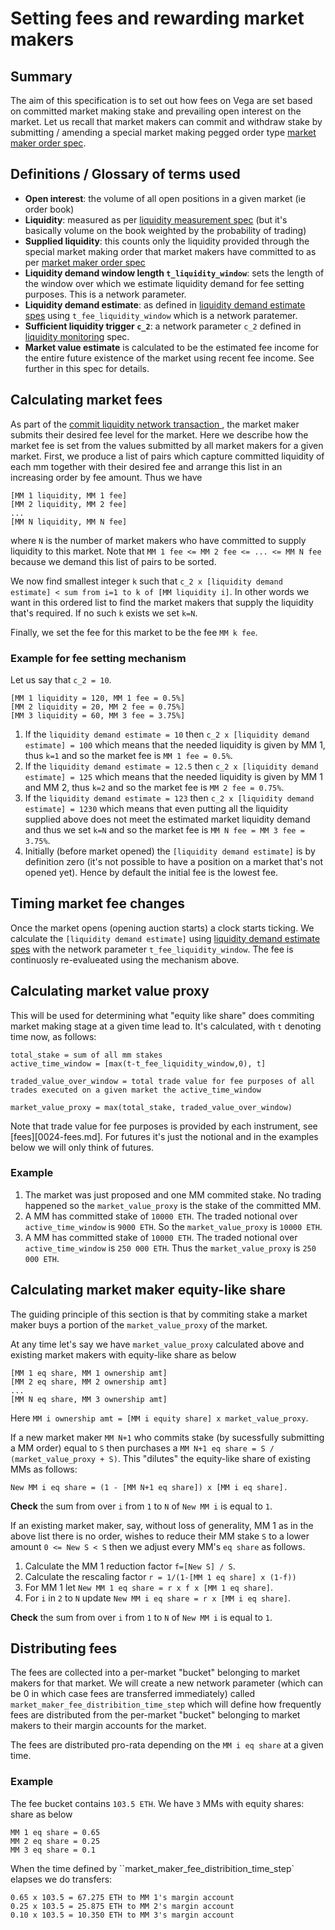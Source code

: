 # Setting fees and rewarding market makers

## Summary

The aim of this specification is to set out how fees on Vega are set based on committed market making stake and prevailing open interest on the market. Let us recall that market makers can commit and withdraw stake by submitting / amending a special market making pegged order type [market maker order spec](????.md). 

## Definitions / Glossary of terms used
- **Open interest**: the volume of all open positions in a given market (ie order book)
- **Liquidity**: measured as per [liquidity measurement spec](0034-prob-weighted-liquidity-measure.ipynb) (but it's basically volume on the book weighted by the probability of trading)
- **Supplied liquidity**: this counts only the liquidity provided through the special market making order that market makers have committed to as per [market maker order spec](????.md) 
- **Liquidity demand window length `t_liquidity_window`**: sets the length of the window over which we estimate liquidity demand for fee setting purposes. This is a network parameter.  
- **Liquidity demand estimate**: as defined in [liquidity demand estimate spes](????-liquidity-demand-estimate.md) using `t_fee_liquidity_window` which is a network paratemer. 
- **Sufficient liquidity trigger `c_2`**: a network parameter `c_2` defined in [liquidity monitoring](????-liquidity-monitoring.md) spec. 
- **Market value estimate** is calculated to be the estimated fee income for the entire future existence of the market using recent fee income. See further in this spec for details.


## Calculating market fees

As part of the [commit liquidity network transaction ](????-mm-mechanics.md), the market maker submits their desired fee level for the market. Here we describe how the market fee is set from the values submitted by all market makers for a given market. 
First, we produce a list of pairs which capture committed liquidity of each mm together with their desired fee and arrange this list in an increasing order by fee amount. Thus we have 
```
[MM 1 liquidity, MM 1 fee]
[MM 2 liquidity, MM 2 fee]
...
[MM N liquidity, MM N fee]
```
where `N` is the number of market makers who have committed to supply liquidity to this market. Note that `MM 1 fee <= MM 2 fee <= ... <= MM N fee` because we demand this list of pairs to be sorted. 

We now find smallest integer `k` such that `c_2 x [liquidity demand estimate] < sum from i=1 to k of [MM liquidity i]`. In other words we want in this ordered list to find the market makers that supply the liquidity that's required. If no such `k` exists we set `k=N`.

Finally, we set the fee for this market to be the fee `MM k fee`. 

### Example for fee setting mechanism
Let us say that `c_2 = 10`. 
``` 
[MM 1 liquidity = 120, MM 1 fee = 0.5%]
[MM 2 liquidity = 20, MM 2 fee = 0.75%]
[MM 3 liquidity = 60, MM 3 fee = 3.75%]
```
1. If the `liquidity demand estimate = 10` then `c_2 x [liquidity demand estimate] = 100` which means that the needed liquidity is given by MM 1, thus `k=1` and so the market fee is  `MM 1 fee = 0.5%`. 
1. If the `liquidity demand estimate = 12.5` then `c_2 x [liquidity demand estimate] = 125` which means that the needed liquidity is given by MM 1 and MM 2, thus `k=2` and so the market fee is  `MM 2 fee = 0.75%`. 
1. If the `liquidity demand estimate = 123` then `c_2 x [liquidity demand estimate] = 1230` which means that even putting all the liquidity supplied above does not meet the estimated market liquidity demand and thus we set `k=N` and so the market fee is `MM N fee = MM 3 fee = 3.75%`. 
1. Initially (before market opened) the `[liquidity demand estimate]` is by definition zero (it's not possible to have a position on a market that's not opened yet). Hence by default the initial fee is the lowest fee.

## Timing market fee changes

Once the market opens (opening auction starts) a clock starts ticking. We calculate the `[liquidity demand estimate]` using [liquidity demand estimate spes](????-liquidity-demand-estimate.md) with the network parameter `t_fee_liquidity_window`. The fee is continuosly re-evalueated using the mechanism above. 

## Calculating market value proxy

This will be used for determining what "equity like share" does commiting market making stage at a given time lead to. 
It's calculated, with `t` denoting time now, as follows:
```
total_stake = sum of all mm stakes
active_time_window = [max(t-t_fee_liquidity_window,0), t]

traded_value_over_window = total trade value for fee purposes of all trades executed on a given market the active_time_window

market_value_proxy = max(total_stake, traded_value_over_window)
```

Note that trade value for fee purposes is provided by each instrument, see [fees][0024-fees.md]. For futures it's just the notional and in the examples below we will only think of futures. 


### Example
1. The market was just proposed and one MM commited stake. No trading happened so the `market_value_proxy` is the stake of the committed MM. 
1. A MM has committed stake of `10000 ETH`. The traded notional over `active_time_window` is `9000 ETH`. So the `market_value_proxy` is `10000 ETH`.
1. A MM has committed stake of `10000 ETH`. The traded notional over `active_time_window` is `250 000 ETH`. Thus the `market_value_proxy` is `250 000 ETH`.

## Calculating market maker equity-like share

The guiding principle of this section is that by commiting stake a market maker buys a portion of the `market_value_proxy` of the market. 

At any time let's say we have `market_value_proxy` calculated above and existing market makers with equity-like share as below
```
[MM 1 eq share, MM 1 ownership amt]
[MM 2 eq share, MM 2 ownership amt]
...
[MM N eq share, MM 3 ownership amt]
```
Here `MM i ownership amt = [MM i equity share] x market_value_proxy`. 

If a new market maker `MM N+1` who commits stake (by sucessfully submitting a MM order) equal to `S` then purchases a `MM N+1 eq share = S / (market_value_proxy + S)`. 
This "dilutes" the equity-like share of existing MMs as follows: 
```
New MM i eq share = (1 - [MM N+1 eq share]) x [MM i eq share].
```

**Check** the sum from over `i` from `1` to `N` of `New MM i` is equal to `1`.

If an existing market maker, say, without loss of generality, MM 1 as in the above list there is no order, wishes to reduce their MM stake `S` to a lower amount `0 <= New S < S` then we adjust every MM's `eq share` as follows. 
1. Calculate the MM 1 reduction factor `f=[New S] / S`. 
1. Calculate the rescaling factor `r = 1/(1-[MM 1 eq share] x (1-f))`
1. For MM 1 let `New MM 1 eq share = r x f x [MM 1 eq share]`.
1. For `i` in `2` to `N` update `New MM i eq share = r x [MM i eq share]`. 

**Check** the sum from over `i` from `1` to `N` of `New MM i` is equal to `1`.


## Distributing fees
The fees are collected into a per-market "bucket" belonging to market makers for that market. We will create a new network parameter (which can be 0 in which case fees are transferred immediately) called `market_maker_fee_distribition_time_step` which will define how frequently fees are distributed from the per-market "bucket" belonging to market makers to their margin accounts for the market. 

The fees are distributed pro-rata depending on the `MM i eq share` at a given time. 

### Example
The fee bucket contains `103.5 ETH`. We have `3` MMs with equity shares:
share as below
```
MM 1 eq share = 0.65
MM 2 eq share = 0.25
MM 3 eq share = 0.1
```
When the time defined by ``market_maker_fee_distribition_time_step` elapses we do transfers:
```
0.65 x 103.5 = 67.275 ETH to MM 1's margin account
0.25 x 103.5 = 25.875 ETH to MM 2's margin account
0.10 x 103.5 = 10.350 ETH to MM 3's margin account
```
